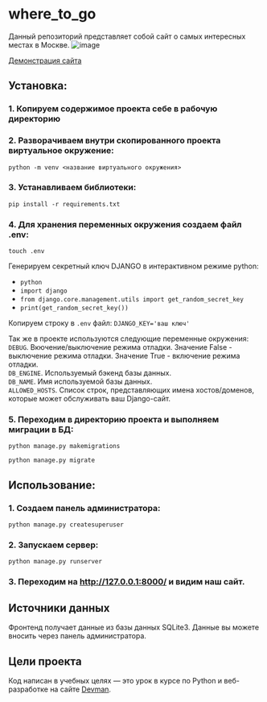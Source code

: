 # where_to_go
Данный репозиторий представляет собой сайт о самых интересных местах в Москве.
![image](https://user-images.githubusercontent.com/106922768/205290329-68dca9ac-592c-4c55-a25a-4a547f4cb00c.png)
    
[Демонстрация сайта](http://maksim220785.pythonanywhere.com/)
## Установка:

### 1. Копируем содержимое проекта себе в рабочую директорию

### 2. Разворачиваем внутри скопированного проекта виртуальное окружение:
```
python -m venv <название виртуального окружения>
```

### 3. Устанавливаем библиотеки:
```
pip install -r requirements.txt
```

### 4. Для хранения переменных окружения создаем файл .env:
```
touch .env
```
Генерируем секретный ключ DJANGO в интерактивном режиме python:
* `python`
* `import django`
* `from django.core.management.utils import get_random_secret_key`
* `print(get_random_secret_key())`
    
Копируем строку в `.env` файл: `DJANGO_KEY='ваш ключ'` 

Так же в проекте используются следующие переменные окружения:  
`DEBUG`.  Вкючение/выключение режима отладки. Значение False - выключение режима отладки. Значение True - включение режима отладки.  
`DB_ENGINE`. Используемый бэкенд базы данных.  
`DB_NAME`. Имя используемой базы данных.  
`ALLOWED_HOSTS`. Список строк, представляющих имена хостов/доменов, которые может обслуживать ваш Django-сайт.  

### 5. Переходим в директорию проекта и выполняем миграции в БД: 
```
python manage.py makemigrations

python manage.py migrate
```

## Использование:

### 1. Создаем панель администратора:

```
python manage.py createsuperuser
```


### 2. Запускаем сервер:

```
python manage.py runserver
```


### 3. Переходим на http://127.0.0.1:8000/ и видим наш сайт.

## Источники данных

Фронтенд получает данные из базы данных SQLite3. Данные вы можете вносить через панель администратора. 

## Цели проекта

Код написан в учебных целях — это урок в курсе по Python и веб-разработке на сайте [Devman](https://dvmn.org/).

 
